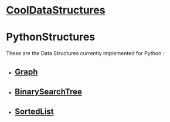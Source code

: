 # [__CoolDataStructures__](..) <!-- [__CoolDataStructures__](../README.md) --> #
# PythonStructures #

These are the Data Structures currently implemented for Python :

- ## [Graph](Graph/) <!-- [Graph](Graph/README.md) --> ##
- ## [BinarySearchTree](BinarySearchTree/) <!-- [BinarySearchTree](BinarySearchTree/README.md) --> ##
- ## [SortedList](SortedList/) <!-- [SortedList](SortedList/README.md) --> ##